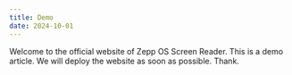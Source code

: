 ```yaml
---
title: Demo
date: 2024-10-01
---
```

Welcome to the official website of Zepp OS Screen Reader. This is a demo article. We will deploy the website as soon as possible. Thank.